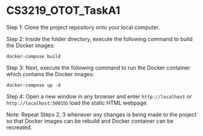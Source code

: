 # CS3219_OTOT_TaskA1

Step 1: Clone the project repository onto your local computer.

Step 2: Inside the folder directory, execute the following command to build the Docker images:

```
docker-compose build
```

Step 3: Next, execute the following command to  run the Docker container which contains the Docker images:
```
docker-compose up -d
```

Step 4: Open a new window in any browser and enter `http://localhost` or `http://localhost:5001`to load the static HTML webpage.

Note: Repeat Steps 2, 3 whenever any changes is being made to the project so that Docker images can be rebuild and Docker container can be recreated. 
